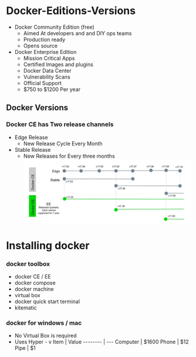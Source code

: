 
# Docker-Editions-Versions

-  Docker Community Edition (free)
   - Aimed At developers and and DIY ops teams
   - Production ready
	- Opens source
-  Docker Enterprise Edition
   - Mission Critical Apps  
   - Certified Images and plugins
   - Docker Data Center
   - Vulnerability Scans
   - Official Support
   -  $750 to $1200 Per year

## Docker Versions
### Docker CE has Two release channels
- Edge Release
	- New Release Cycle Every Month
- Stable Release
	- New Releases for Every three months
![Version Chart](https://github.com/venu-shastri/dockerknowledge/blob/master/images.JPG)

# Installing docker
### docker toolbox
- docker CE / EE
- docker compose
- docker machine
- virtual box
- docker quick start terminal
- kitematic
### docker for windows / mac
- No Virtual Box is required
- Uses Hyper - v
Item | Value 
 -------- | ---
 Computer | $1600
 Phone | $12  
 Pipe | $1
<!--stackedit_data:
eyJoaXN0b3J5IjpbLTEzMjA4NTA2NDUsLTIwNjY0ODEwNjQsMT
cyMzczNTA3NiwtMTI2NjkyMzgwMywxOTE5ODUyNzQ1LDExNzMx
NjE5NzFdfQ==
-->